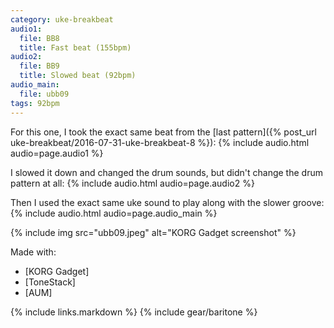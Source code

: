 ```yaml
---
category: uke-breakbeat
audio1:
  file: BB8
  title: Fast beat (155bpm)
audio2:
  file: BB9
  title: Slowed beat (92bpm)
audio_main:
  file: ubb09
tags: 92bpm
---
```

For this one, I took the exact same beat from the [last pattern]({% post_url uke-breakbeat/2016-07-31-uke-breakbeat-8 %}):
{% include audio.html audio=page.audio1 %}

I slowed it down and changed the drum sounds, but didn't change the drum pattern at all:
{% include audio.html audio=page.audio2 %}

Then I used the exact same uke sound to play along with the slower groove:
{% include audio.html audio=page.audio_main %}

{% include img src="ubb09.jpeg" alt="KORG Gadget screenshot" %}

Made with:

* [KORG Gadget]
* [ToneStack]
* [AUM]

{% include links.markdown %}
{% include gear/baritone %}